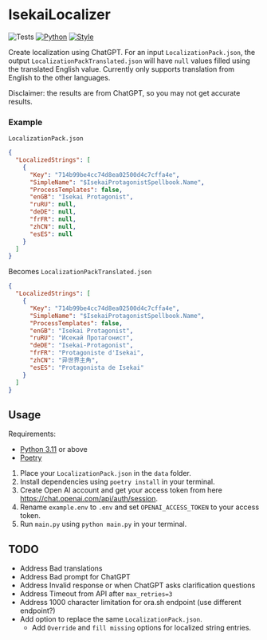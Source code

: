 # IsekaiLocalizer
![Tests](https://github.com/JohN100x1/IsekaiLocalizer/actions/workflows/python-workflow.yml/badge.svg)
[![Python](https://img.shields.io/badge/python-3.11%2B-brightgreen)](https://www.python.org/)
[![Style](https://img.shields.io/badge/code%20style-black-000000.svg)](https://github.com/psf/black)

Create localization using ChatGPT. For an input `LocalizationPack.json`,
the output `LocalizationPackTranslated.json` will have `null` values filled
using the translated English value. Currently only supports translation from
English to the other languages.

Disclaimer: the results are from ChatGPT, so you may not get accurate results.
### Example
`LocalizationPack.json`
```json
{
  "LocalizedStrings": [
    {
      "Key": "714b99be4cc74d8ea02500d4c7cffa4e",
      "SimpleName": "$IsekaiProtagonistSpellbook.Name",
      "ProcessTemplates": false,
      "enGB": "Isekai Protagonist",
      "ruRU": null,
      "deDE": null,
      "frFR": null,
      "zhCN": null,
      "esES": null
    }
  ]
}
```
Becomes `LocalizationPackTranslated.json`
```json
{
  "LocalizedStrings": [
    {
      "Key": "714b99be4cc74d8ea02500d4c7cffa4e",
      "SimpleName": "$IsekaiProtagonistSpellbook.Name",
      "ProcessTemplates": false,
      "enGB": "Isekai Protagonist",
      "ruRU": "Исекай Протагонист",
      "deDE": "Isekai-Protagonist",
      "frFR": "Protagoniste d'Isekai",
      "zhCN": "异世界主角",
      "esES": "Protagonista de Isekai"
    }
  ]
}
```
## Usage
Requirements:
- [Python 3.11](https://www.python.org/downloads/) or above
- [Poetry](https://python-poetry.org/docs/#installation)

1. Place your `LocalizationPack.json` in the `data` folder.
2. Install dependencies using `poetry install` in your terminal.
3. Create Open AI account and get your access token from here https://chat.openai.com/api/auth/session.
4. Rename `example.env` to `.env` and set `OPENAI_ACCESS_TOKEN` to your access token.
5. Run `main.py` using `python main.py` in your terminal.

## TODO
- Address Bad translations
- Address Bad prompt for ChatGPT
- Address Invalid response or when ChatGPT asks clarification questions
- Address Timeout from API after `max_retries=3`
- Address 1000 character limitation for ora.sh endpoint (use different endpoint?)
- Add option to replace the same `LocalizationPack.json`.
  - Add `Override` and `fill missing` options for localized string entries.